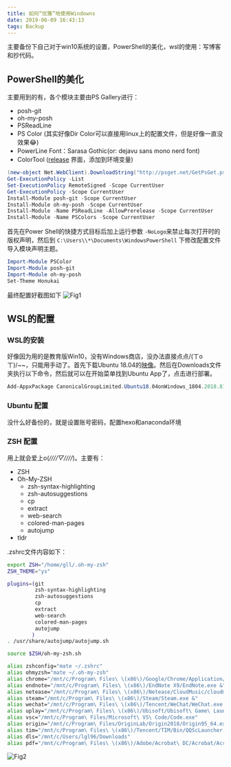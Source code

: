 ```yaml
---
title: 如何“优雅”地使用Windowns
date: 2019-06-09 16:43:13
tags: Backup
---
```


主要备份下自己对于win10系统的设置，PowerShell的美化，wsl的使用：写博客和抄代码。

## PowerShell的美化

主要用到的有，各个模块主要由PS Gallery进行：

- posh-git
- oh-my-posh
- PSReadLine
- PS Color (其实好像Dir Color可以直接用linux上的配置文件，但是好像一直没效果😂)
- PowerLine Font：Sarasa Gothic(or: dejavu sans mono nerd font)
- ColorTool ([release](https://github.com/microsoft/terminal/releases) 界面，添加到环境变量)
<!--more-->
```PowerShell
(new-object Net.WebClient).DownloadString("http://psget.net/GetPsGet.ps1") | iex #PS Get
Get-ExecutionPolicy -List
Set-ExecutionPolicy RemoteSigned -Scope CurrentUser
Get-ExecutionPolicy -Scope CurrentUser
Install-Module posh-git -Scope CurrentUser
Install-Module oh-my-posh -Scope CurrentUser
Install-Module -Name PSReadLine -AllowPrerelease -Scope CurrentUser
Install-Module -Name PSColors -Scope CurrentUser
```

首先在Power Shell的快捷方式目标后加上运行参数 `-NoLogo`来禁止每次打开时的版权声明，然后到 `C:\Users\\*\Documents\WindowsPowerShell` 下修改配置文件导入模块声明主题。

```PowerShell
Import-Module PSColor
Import-Module posh-git
Import-Module oh-my-posh
Set-Theme Honukai
```

最终配置好截图如下
![Fig1](Fig1.png)

## WSL的配置

### WSL的安装

好像因为用的是教育版Win10，没有Windows商店，没办法直接点点/(ㄒoㄒ)/~~，只能用手动了。首先下载Ubuntu 18.04的[映像](https://aka.ms/wsl-ubuntu-1804)。然后在Downloads文件夹执行以下命令，然后就可以在开始菜单找到Ubuntu App了，点击进行部署。

```PowerShell
Add-AppxPackage CanonicalGroupLimited.Ubuntu18.04onWindows_1804.2018.817.0_x64__79rhkp1fndgsc.Appx
```

### Ubuntu 配置

没什么好备份的，就是设置账号密码，配置hexo和anaconda环境


### ZSH 配置

用上就会爱上o(*////▽////*)。主要有：

- ZSH
- Oh-My-ZSH
  - zsh-syntax-highlighting
  - zsh-autosuggestions
  - cp
  - extract
  - web-search
  - colored-man-pages
  - autojump
- tldr

.zshrc文件内容如下：

```ZSH
export ZSH="/home/gll/.oh-my-zsh"
ZSH_THEME="ys"

plugins=(git
         zsh-syntax-highlighting
         zsh-autosuggestions
         cp 
         extract
         web-search
         colored-man-pages
         autojump
        )
. /usr/share/autojump/autojump.sh

source $ZSH/oh-my-zsh.sh

alias zshconfig="mate ~/.zshrc"
alias ohmyzsh="mate ~/.oh-my-zsh"
alias chrome="/mnt/c/Program\ Files\ \(x86\)/Google/Chrome/Application/chrome.exe &"
alias endnote="/mnt/c/Program\ Files\ \(x86\)/EndNote X9/EndNote.exe &"
alias netease="/mnt/c/Program\ Files\ \(x86\)/Netease/CloudMusic/cloudmusic.exe &"
alias steam="/mnt/c/Program\ Files\ \(x86\)/Steam/Steam.exe &"
alias wechat="/mnt/c/Program\ Files\ \(x86\)/Tencent/WeChat/WeChat.exe &"
alias uplay="/mnt/c/Program\ Files\ \(x86\)/Ubisoft/Ubisoft\ Game\ Launcher/Uplay.exe &"
alias vsc="/mnt/c/Program\ Files/Microsoft\ VS\ Code/Code.exe"
alias origin="/mnt/c/Program\ Files/OriginLab/Origin2018/Origin95_64.exe &"
alias tim="/mnt/c/Program\ Files\ \(x86\)/Tencent/TIM/Bin/QQScLauncher.exe &"
alias dls="/mnt/c/Users/lgl96/Downloads"
alias pdf="/mnt/c/Program\ Files\ \(x86\)/Adobe/Acrobat\ DC/Acrobat/Acrobat.exe &"
```

![Fig2](Fig2.png)
